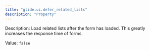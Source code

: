 ```yaml
---
title: "glide.ui.defer_related_lists"
description: "Property"
---
```


Description: Load related lists after the form has loaded. This greatly increases the response time of forms.

Value: `false`